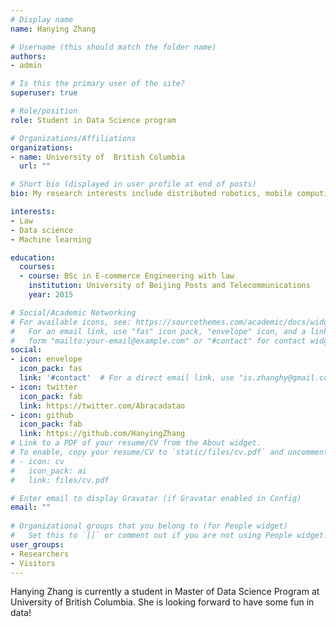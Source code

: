 ```yaml
---
# Display name
name: Hanying Zhang

# Username (this should match the folder name)
authors:
- admin

# Is this the primary user of the site?
superuser: true

# Role/position
role: Student in Data Science program

# Organizations/Affiliations
organizations:
- name: University of  British Columbia
  url: ""

# Short bio (displayed in user profile at end of posts)
bio: My research interests include distributed robotics, mobile computing and programmable matter.

interests:
- Law
- Data science
- Machine learning

education:
  courses:
  - course: BSc in E-commerce Engineering with law
    institution: University of Beijing Posts and Telecommunications
    year: 2015

# Social/Academic Networking
# For available icons, see: https://sourcethemes.com/academic/docs/widgets/#icons
#   For an email link, use "fas" icon pack, "envelope" icon, and a link in the
#   form "mailto:your-email@example.com" or "#contact" for contact widget.
social:
- icon: envelope
  icon_pack: fas
  link: '#contact'  # For a direct email link, use "is.zhanghy@gmail.com".
- icon: twitter
  icon_pack: fab
  link: https://twitter.com/Abracadatao
- icon: github
  icon_pack: fab
  link: https://github.com/HanyingZhang
# Link to a PDF of your resume/CV from the About widget.
# To enable, copy your resume/CV to `static/files/cv.pdf` and uncomment the lines below.  
# - icon: cv
#   icon_pack: ai
#   link: files/cv.pdf

# Enter email to display Gravatar (if Gravatar enabled in Config)
email: ""
  
# Organizational groups that you belong to (for People widget)
#   Set this to `[]` or comment out if you are not using People widget.  
user_groups:
- Researchers
- Visitors
---
```


Hanying Zhang is currently a student in Master of Data Science Program at University of British Columbia. She is looking forward to have some fun in data!
